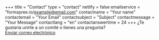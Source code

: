 +++
title = "Contact"
type = "contact"
netlify = false
emailservice = "formspree.io/example@email.com"
contactname = "Your name"
contactemail = "Your Email"
contactsubject = "Subject"
contactmessage = "Your Message"
contactlang = "en"
contactanswertime = 24
+++
¿Te gustaría unirte a un comité o tienes una pregunta?
<br/>
<a href="mailto:mckinleyparkdevelopmentcouncil@gmail.com?Subject=Inquiry%20from%20Website" target="_top">Enviar correo electrónico</a>
